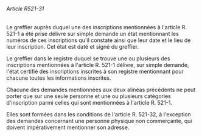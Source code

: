 ###### Article R521-31

Le greffier auprès duquel une des inscriptions mentionnées à l'article R. 521-1 a été prise délivre sur simple demande un état mentionnant les numéros de ces inscriptions qu'il constate ainsi que leur date et le lieu de leur inscription. Cet état est daté et signé du greffier.

Le greffier dans le registre duquel se trouve une ou plusieurs des inscriptions mentionnées à l'article R. 521-1 délivre, sur simple demande, l'état certifié des inscriptions inscrites à son registre mentionnant pour chacune toutes les informations inscrites.

Chacune des demandes mentionnées aux deux alinéas précédents ne peut porter que sur une seule personne et une ou plusieurs catégories d'inscription parmi celles qui sont mentionnées à l'article R. 521-1.

Elles sont formées dans les conditions de l'article R. 521-32, à l'exception des demandes concernant une personne physique non commerçante, qui doivent impérativement mentionner son adresse.

